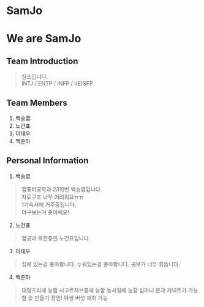 # SamJo

We are SamJo
============
## Team Introduction
> 삼조입니다.      
INTJ / ENTP / INFP / I(E)SFP
## Team Members
1. 백승엽
2. 노건표
3. 이태우
4. 백준하

## Personal Information
1. 백승엽
> 컴퓨터공학과 23학번 백승엽입니다.      
자료구조 너무 어려워요ㅠㅠ      
1기숙사에 거주중입니다.      
야구보는거 좋아해요!
2. 노건표
>컴공과 복전중인 노건표입니다.
>
>
>
>
>
3. 이태우
>집에 있는걸 좋아합니다.
>누워있는걸 좋아합니다.
>공부가 너무 힘듭니다.
>
>
>
4. 백준하
> 대형조리에 능함
> 시고르자브종에 능함
> 농사일에 능함
> 심마니 분과 커넥트가 가능함
> 숯 만들기 장인!
> 야생 버섯 채취 가능
